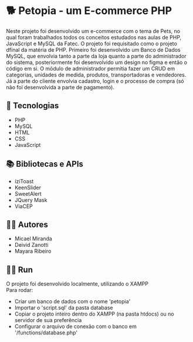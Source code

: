 # 🐕 Petopia - um E-commerce PHP
Neste projeto foi desenvolvido um e-commerce com o tema de Pets, no qual foram trabalhados todos os conceitos estudados nas aulas de PHP, JavaScript e MySQL da Fatec. O projeto foi requisitado como o projeto dfinal da matéria de PHP.
Primeiro foi desenvolvido um Banco de Dados MySQL, que envolvia tanto a parte da loja quanto a parte do administrador do sistema, posteriormente foi desenvolvido um design no figma e então o código em si.
O módulo de administrador permitia fazer um CRUD em categorias, unidades de medida, produtos, transportadoras e vendedores. Já a parte do cliente envolvia cadastro, login e o processo de compra (só não foi desenvolvida a parte de pagamento).

## 🚀 Tecnologias
- PHP
- MySQL
- HTML
- CSS
- JavaScript

## 📚 Bibliotecas e APIs
- iziToast
- KeenSlider
- SweetAlert
- JQuery Mask
- ViaCEP

## 👨‍💻 Autores
- Micael Miranda
- Deivid Zanotti
- Mayara Ribeiro

## 🏃‍♂️ Run
O projeto foi desenvolvido localmente, utilizando o XAMPP <BR>
Para rodar:
- Criar um banco de dados com o nome 'petopia'
- Importar o 'script.sql' da pasta database
- Copiar o projeto inteiro dentro do XAMPP (na pasta htdocs) ou no servidor de sua preferência
- Configurar o arquivo de conexão com o banco em '/functions/database.php'
